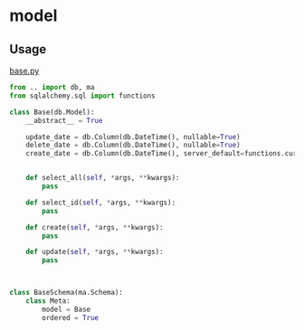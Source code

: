# model


## Usage

[base.py](https://github.com/beerjoa/flask-restplus-skeleton/tree/master/app/src/models/base.py)

```python
from .. import db, ma
from sqlalchemy.sql import functions

class Base(db.Model):
    __abstract__ = True

    update_date = db.Column(db.DateTime(), nullable=True)
    delete_date = db.Column(db.DateTime(), nullable=True)
    create_date = db.Column(db.DateTime(), server_default=functions.current_timestamp(), nullable=False)


    def select_all(self, *args, **kwargs):
        pass

    def select_id(self, *args, **kwargs):
        pass

    def create(self, *args, **kwargs):
        pass

    def update(self, *args, **kwargs):
        pass



class BaseSchema(ma.Schema):
    class Meta:
        model = Base
        ordered = True
```
